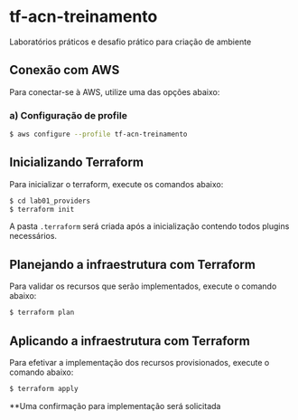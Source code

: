 # tf-acn-treinamento
Laboratórios práticos e desafio prático para criação de ambiente

## Conexão com AWS

Para conectar-se à AWS, utilize uma das opções abaixo:

### a) Configuração de profile

```sh
$ aws configure --profile tf-acn-treinamento
```

## Inicializando Terraform

Para inicializar o terraform, execute os comandos abaixo:

```sh
$ cd lab01_providers
$ terraform init
```

A pasta `.terraform` será criada após a inicialização contendo todos plugins necessários.

## Planejando a infraestrutura com Terraform

Para validar os recursos que serão implementados, execute o comando abaixo:

```sh
$ terraform plan
```

## Aplicando a infraestrutura com Terraform

Para efetivar a implementação dos recursos provisionados, execute o comando abaixo:

```sh
$ terraform apply
```
**Uma confirmação para implementação será solicitada 
